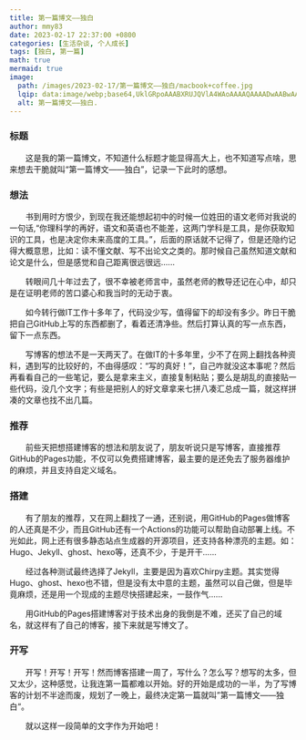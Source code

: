 ```yaml
---
title: 第一篇博文——独白
author: mmy83
date: 2023-02-17 22:37:00 +0800
categories: [生活杂谈, 个人成长]
tags: [独白, 第一篇]
math: true
mermaid: true
image:
  path: /images/2023-02-17/第一篇博文——独白/macbook+coffee.jpg
  lqip: data:image/webp;base64,UklGRpoAAABXRUJQVlA4WAoAAAAQAAAADwAABwAAQUxQSDIAAAARL0AmbZurmr57yyIiqE8oiG0bejIYEQTgqiDA9vqnsUSI6H+oAERp2HZ65qP/VIAWAFZQOCBCAAAA8AEAnQEqEAAIAAVAfCWkAALp8sF8rgRgAP7o9FDvMCkMde9PK7euH5M1m6VWoDXf2FkP3BqV0ZYbO6NA/VFIAAAA
  alt: 第一篇博文——独白.
---
```


### 标题

&emsp;&emsp;这是我的第一篇博文，不知道什么标题才能显得高大上，也不知道写点啥，思来想去干脆就叫“第一篇博文——独白”，记录一下此时的感想。

### 想法

&emsp;&emsp;书到用时方恨少，到现在我还能想起初中的时候一位姓田的语文老师对我说的一句话,“你理科学的再好，语文和英语也不能差，这两门学科是工具，是你获取知识的工具，也是决定你未来高度的工具。”，后面的原话就不记得了，但是还隐约记得大概意思，比如：读不懂文献、写不出论文之类的。那时候自己虽然知道文献和论文是什么，但是感觉和自己距离很远很远......

&emsp;&emsp;转眼间几十年过去了，很不幸被老师言中，虽然老师的教导还记在心中，却只是在证明老师的苦口婆心和我当时的无动于衷。

&emsp;&emsp;如今转行做IT工作十多年了，代码没少写，值得留下的却没有多少。昨日干脆把自己GitHub上写的东西都删了，看着还清净些。然后打算认真的写一点东西，留下一点东西。

&emsp;&emsp;写博客的想法不是一天两天了。在做IT的十多年里，少不了在网上翻找各种资料，遇到写的比较好的，不由得感叹：“写的真好！”，自己咋就没这本事呢？然后再看看自己的一些笔记，要么是拿来主义，直接复制粘贴；要么是胡乱的直接贴一些代码，没几个文字；有些是把别人的好文章拿来七拼八凑汇总成一篇，就这样拼凑的文章也找不出几篇。

### 推荐

&emsp;&emsp;前些天把想搭建博客的想法和朋友说了，朋友听说只是写博客，直接推荐GitHub的Pages功能，不仅可以免费搭建博客，最主要的是还免去了服务器维护的麻烦，并且支持自定义域名。

### 搭建

&emsp;&emsp;有了朋友的推荐，又在网上翻找了一通，还别说，用GitHub的Pages做博客的人还真是不少，而且GitHub还有一个Actions的功能可以帮助自动部署上线。不光如此，网上还有很多静态站点生成器的开源项目，还支持各种漂亮的主题。如：Hugo、Jekyll、ghost、hexo等，还真不少，于是开干......

&emsp;&emsp;经过各种测试最终选择了Jekyll，主要是因为喜欢Chirpy主题。其实觉得Hugo、ghost、hexo也不错，但是没有太中意的主题，虽然可以自己做，但是毕竟麻烦，还是用一个现成的主题尽快搭建起来，一鼓作气......

&emsp;&emsp;用GitHub的Pages搭建博客对于技术出身的我倒是不难，还买了自己的域名，就这样有了自己的博客，接下来就是写博文了。

### 开写

&emsp;&emsp;开写！开写！开写！然而博客搭建一周了，写什么？怎么写？想写的太多，但又太少，这种感觉，让我连第一篇都难以开始。好的开始是成功的一半，为了写博客的计划不半途而废，规划了一晚上，最终决定第一篇就叫”第一篇博文——独白“。

&emsp;&emsp;就以这样一段简单的文字作为开始吧！

